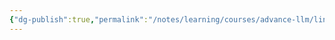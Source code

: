 ```yaml
---
{"dg-publish":true,"permalink":"/notes/learning/courses/advance-llm/linear-algebra/linear-algebra-week-3/"}
---
```


